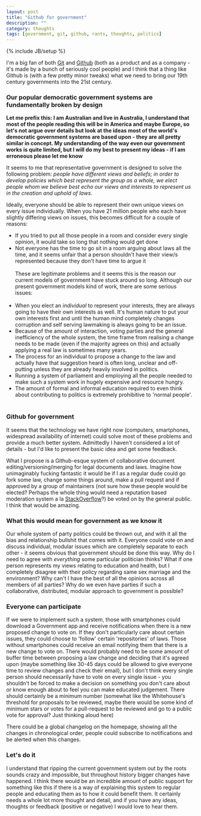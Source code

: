 ```yaml
---
layout: post
title: "Github for government"
description: ""
category: thoughts
tags: [government, git, github, rants, thoughts, politics]
---
```

{% include JB/setup %}

I'm a big fan of both [Git](http://git-scm.com) and [Github](http://github.com) (both as a product and as a company - it's made by a bunch of seriously cool people) and I think that a thing like Github is (with a few pretty minor tweaks) what we need to bring our 19th century governments into the 21st century.

### Our popular democratic government systems are fundamentally broken by design
**Let me prefix this: I am Australian and live in Australia, I understand that most of the people reading this will be in America and maybe Europe, so let's not argue over details but look at the ideas most of the world's democratic government systems are based upon - they are all pretty similar in concept. My understanding of the way even our government works is quite limited, but I will do my best to present my ideas - if I am erroneous please let me know**

It seems to me that representative government is designed to solve the following problem: *people have different views and beliefs; in order to develop policies which best represent the group as a whole, we elect people whom we believe best echo our views and interests to represent us in the creation and uphold of laws.*

Ideally, everyone should be able to represent their own unique views on every issue individually. When you have 21 million people who each have slightly differing views on issues, this becomes difficult for a couple of reasons:
- If you tried to put all those people in a room and consider every single opinion, it would take so long that nothing would get done
- Not everyone has the time to go sit in a room arguing about laws all the time, and it seems unfair that a person shouldn't have their view/s represented because they don't have time to argue it
<br /><br />
These are legitimate problems and it seems this is the reason our current models of government have stuck around so long. Although our present government models kind of work, there are some serious issues:
<br /><br />
- When you elect an *individual* to represent your interests, they are always going to have their own interests as well. It's human nature to put your own interests first and until the human mind completely changes corruption and self serving lawmaking is always going to be an issue.
- Because of the amount of interaction, voting parties and the general inefficiency of the whole system, the time frame from realising a change needs to be made (even if the majority agrees on this) and actually applying a real law is sometimes many years.
- The process for an individual to propose a change to the law and actually have that suggestion heard is often long, unclear and off-putting unless they are already heavily involved in politics.
- Running a system of parliament and employing all the people needed to make such a system work in hugely expensive and resource hungry.
- The amount of formal and informal education required to even think about contributing to politics is extremely prohibitive to 'normal people'.
<br /><br />

### Github for government
It seems that the technology we have right now (computers, smartphones, widespread availability of internet) could solve most of these problems and provide a much better system. Admittedly I haven't considered a lot of details - but I'd like to present the basic idea and get some feedback.

What I propose is a Github-esque system of collaborative document editing/versioning/merging for legal documents and laws. Imagine how unimaginably fucking fantastic it would be if I as a regular dude could go fork some law, change some things around, make a pull request and if approved by a group of maintainers (not sure how these people would be elected? Perhaps the whole thing would need a reputation based moderation system a la [StackOverflow](http://stackoverflow.com)?) be voted on by the general public. I think that would be amazing.

### What this would mean for government as we know it
Our whole system of party politics could be thrown out, and with it all the bias and relationship bullshit that comes with it. Everyone could vote on and discuss individual, modular issues which are completely separate to each other - it seems obvious that government should be done this way. Why do I need to agree with *everything* some particular politician thinks? What if one person represents my views relating to education and health, but I completely disagree with their policy regarding same sex marriage and the environment? Why can't I have the best of all the opinions across all members of all parties? Why do we even have parties if such a collaborative, distributed, modular approach to government is possible?

### Everyone can participate
If we were to implement such a system, those with smartphones could download a Government app and receive notifications when there is a new proposed change to vote on. If they don't particularly care about certain issues, they could choose to 'follow' certain 'repositories' of laws. Those without smartphones could receive an email notifying them that there is a new change to vote on. There would probably need to be some amount of buffer time between proposing a law change and deciding that it's agreed upon (maybe something like 30-45 days could be allowed to give everyone time to review changes and check their email), but I don't think every single person should necessarily have to vote on every single issue - you shouldn't be forced to make a decision on something you don't care about or know enough about to feel you can make educated judgement. There should certainly be a minimum number (somewhat like the Whitehouse's threshold for proposals to be reviewed, maybe there would be some kind of minimum stars or votes for a pull-request to be reviewed and go to a public vote for approval? Just thinking aloud here)

There could be a global changelog on the homepage, showing all the changes in chronological order, people could subscribe to notifications and be alerted when this changes.

### Let's do it
I understand that ripping the current government system out by the roots sounds crazy and impossible, but throughout history bigger changes have happened. I think there would be an incredible amount of public support for something like this if there is a way of explaining this system to regular people and educating them as to how it could benefit them. It certainly needs a whole lot more thought and detail, and if you have any ideas, thoughts or feedback (positive or negative) I would love to hear them.